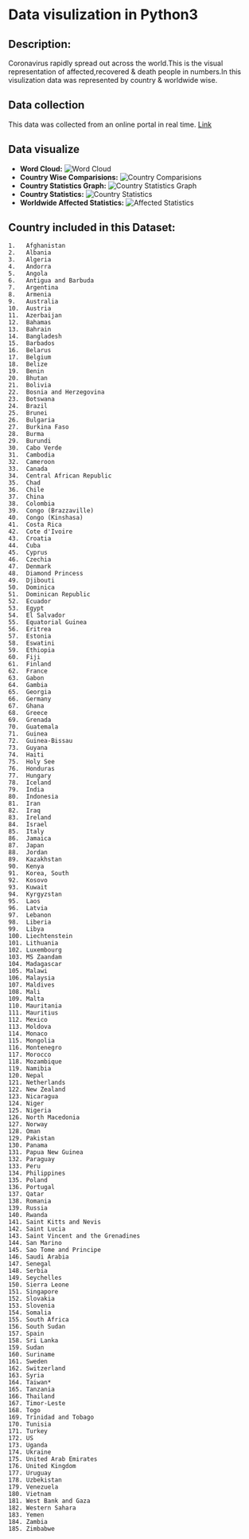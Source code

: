 # Data visulization in Python3 #

## Description: ##

Coronavirus rapidly spread out across the world.This is the visual representation of affected,recovered & death people in numbers.In this visulization data was represented by country & worldwide wise.

## Data collection ##

This data was collected from an online portal in real time. [Link](https://data.humdata.org/dataset/novel-coronavirus-2019-ncov-cases)

## Data visualize ##
* **Word Cloud:**
  ![Word Cloud](https://github.com/Mazhar004/Python-Programming/blob/master/Corona%20Affected%20Country/Images/Corona%20Stats%20Country%20wise.png)
* **Country Wise Comparisions:**
  ![Country Comparisions](https://github.com/Mazhar004/Python-Programming/blob/master/Corona%20Affected%20Country/Images/COVID-19%20Confirmed%20Cases%20Comparision%20Graph%20in%20Morocco%20Bangladesh%20Egypt.png)
* **Country Statistics Graph:**
  ![Country Statistics Graph](https://github.com/Mazhar004/Python-Programming/blob/master/Corona%20Affected%20Country/Images/France%20COVID-19%20Graph.png)
* **Country Statistics:**
  ![Country Statistics](https://github.com/Mazhar004/Python-Programming/blob/master/Corona%20Affected%20Country/Images/Corona.png)
* **Worldwide Affected Statistics:**
  ![Affected Statistics](https://github.com/Mazhar004/Python-Programming/blob/master/Corona%20Affected%20Country/Images/Corona%20World%20Wise%20Active.png)


## Country included in this Dataset:
    1.   Afghanistan
    2.   Albania
    3.   Algeria
    4.   Andorra
    5.   Angola
    6.   Antigua and Barbuda
    7.   Argentina
    8.   Armenia
    9.   Australia
    10.  Austria
    11.  Azerbaijan
    12.  Bahamas
    13.  Bahrain
    14.  Bangladesh
    15.  Barbados
    16.  Belarus
    17.  Belgium
    18.  Belize
    19.  Benin
    20.  Bhutan
    21.  Bolivia
    22.  Bosnia and Herzegovina
    23.  Botswana
    24.  Brazil
    25.  Brunei
    26.  Bulgaria
    27.  Burkina Faso
    28.  Burma
    29.  Burundi
    30.  Cabo Verde
    31.  Cambodia
    32.  Cameroon
    33.  Canada
    34.  Central African Republic
    35.  Chad
    36.  Chile
    37.  China
    38.  Colombia
    39.  Congo (Brazzaville)
    40.  Congo (Kinshasa)
    41.  Costa Rica
    42.  Cote d'Ivoire
    43.  Croatia
    44.  Cuba
    45.  Cyprus
    46.  Czechia
    47.  Denmark
    48.  Diamond Princess
    49.  Djibouti
    50.  Dominica
    51.  Dominican Republic
    52.  Ecuador
    53.  Egypt
    54.  El Salvador
    55.  Equatorial Guinea
    56.  Eritrea
    57.  Estonia
    58.  Eswatini
    59.  Ethiopia
    60.  Fiji
    61.  Finland
    62.  France
    63.  Gabon
    64.  Gambia
    65.  Georgia
    66.  Germany
    67.  Ghana
    68.  Greece
    69.  Grenada
    70.  Guatemala
    71.  Guinea
    72.  Guinea-Bissau
    73.  Guyana
    74.  Haiti
    75.  Holy See
    76.  Honduras
    77.  Hungary
    78.  Iceland
    79.  India
    80.  Indonesia
    81.  Iran
    82.  Iraq
    83.  Ireland
    84.  Israel
    85.  Italy
    86.  Jamaica
    87.  Japan
    88.  Jordan
    89.  Kazakhstan
    90.  Kenya
    91.  Korea, South
    92.  Kosovo
    93.  Kuwait
    94.  Kyrgyzstan
    95.  Laos
    96.  Latvia
    97.  Lebanon
    98.  Liberia
    99.  Libya
    100. Liechtenstein
    101. Lithuania
    102. Luxembourg
    103. MS Zaandam
    104. Madagascar
    105. Malawi
    106. Malaysia
    107. Maldives
    108. Mali
    109. Malta
    110. Mauritania
    111. Mauritius
    112. Mexico
    113. Moldova
    114. Monaco
    115. Mongolia
    116. Montenegro
    117. Morocco
    118. Mozambique
    119. Namibia
    120. Nepal
    121. Netherlands
    122. New Zealand
    123. Nicaragua
    124. Niger
    125. Nigeria
    126. North Macedonia
    127. Norway
    128. Oman
    129. Pakistan
    130. Panama
    131. Papua New Guinea
    132. Paraguay
    133. Peru
    134. Philippines
    135. Poland
    136. Portugal
    137. Qatar
    138. Romania
    139. Russia
    140. Rwanda
    141. Saint Kitts and Nevis
    142. Saint Lucia
    143. Saint Vincent and the Grenadines
    144. San Marino
    145. Sao Tome and Principe
    146. Saudi Arabia
    147. Senegal
    148. Serbia
    149. Seychelles
    150. Sierra Leone
    151. Singapore
    152. Slovakia
    153. Slovenia
    154. Somalia
    155. South Africa
    156. South Sudan
    157. Spain
    158. Sri Lanka
    159. Sudan
    160. Suriname
    161. Sweden
    162. Switzerland
    163. Syria
    164. Taiwan*
    165. Tanzania
    166. Thailand
    167. Timor-Leste
    168. Togo
    169. Trinidad and Tobago
    170. Tunisia
    171. Turkey
    172. US
    173. Uganda
    174. Ukraine
    175. United Arab Emirates
    176. United Kingdom
    177. Uruguay
    178. Uzbekistan
    179. Venezuela
    180. Vietnam
    181. West Bank and Gaza
    182. Western Sahara
    183. Yemen
    184. Zambia
    185. Zimbabwe
